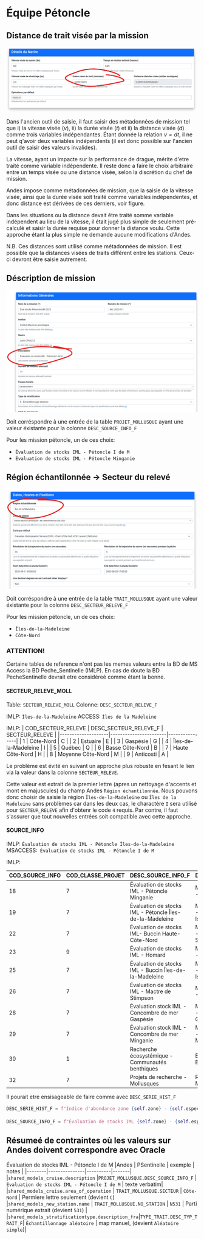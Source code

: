 # Équipe Pétoncle

## Distance de trait visée par la mission

![targeted_vessel_speed>](_static/shared_models.cruise.targeted_vessel_speed.png)

Dans l'ancien outil de saisie, il faut saisir des métadonnées de mission tel que i) la vitesse visée ($v$), ii) la durée visée ($t$) et ii) la distance visée ($d$) comme trois variables indépendantes. Étant donnée la relation $v=d t$, il ne peut q'avoir deux variables indépendents (il est donc possible sur l'ancien outil de saisir des valeurs invalides).

La vitesse, ayant un impacte sur la performance de drague, mérite d'etre traité comme variable indépendente. Il reste donc a faire le choix arbitraire entre un temps visée ou une distance visée, selon la discrétion du chef de mission.

Andes impose comme métadonnées de mission, que la saisie de la vitesse visée, ainsi que la durée visée soit traité comme variables indépendentes, et donc distance est dérivées de ces derniers, voir figure.

Dans les situations ou la distance devait être traité somme variable indépendent au lieu de la vitesse,  il était jugé plus simple de seulement pré-calculé et saisir la durée requise pour donner la distance voulu. Cette approche étant la plus simple ne demande aucune modifications d'Andes.

N.B. Ces distances sont utilisé comme métadonnées de mission. Il est possible que la distances visées de traits différent entre les stations. Ceux-ci devront être saisie autrement.

## Déscription de mission

![description](_static/shared_models_cruise.description.png)

Doit corréspondre à une entrée de la table `PROJET_MOLLUSQUE` ayant une valeur éxistante pour la colonne `DESC_SOURCE_INFO_F`

Pour les mission pétoncle, un de ces choix:
 - `Évaluation de stocks IML - Pétoncle I de M`
 - `Évaluation de stocks IML - Pétoncle Minganie`


## Région échantilonnée -> Secteur du relevé

![area_of_operation](_static/shared_models_cruise.area_of_operation.png)

Doit corréspondre à une entrée de la table `TRAIT_MOLLUSQUE` ayant une valeur éxistante pour la colonne `DESC_SECTEUR_RELEVE_F`

Pour les mission pétoncle, un de ces choix:
 - `Îles-de-la-Madeleine`
 - `Côte-Nord`

### ATTENTION!
Certaine tables de reference n'ont pas les memes valeurs entre la BD de MS Access la BD Peche_Sentinelle (IMLP). En cas de doute la BD PecheSentinelle devrait etre considéreé comme étant la bonne.

#### SECTEUR_RELEVE_MOLL

Table:  `SECTEUR_RELEVE_MOLL` 
Colonne: `DESC_SECTEUR_RELEVE_F`

IMLP: `Îles-de-la-Madeleine`
ACCESS: `Îles de la Madeleine`

IMLP:
| COD_SECTEUR_RELEVE | DESC_SECTEUR_RELEVE_F | SECTEUR_RELEVE |
|--------------------|-----------------------|----------------|
| 1                  | Côte-Nord             | C              |
| 2                  | Estuaire              | E              |
| 3                  | Gaspésie              | G              |
| 4                  | Îles-de-la-Madeleine  | I              |
| 5                  | Québec                | Q              |
| 6                  | Basse Côte-Nord       | B              |
| 7                  | Haute Côte-Nord       | H              |
| 8                  | Moyenne Côte-Nord     | M              |
| 9                  | Anticosti             | A              |


Le problème est évité en suivant un approche plus robuste en fesant le lien via la valeur dans la colonne `SECTEUR_RELEVE`.

Cette valeur est extrait de la premier lettre (apres un nettoyage d'accents et mont en majuscules) du champ Andes `Région échantilonnée`.
Nous pouvons donc choisir de saisie la région `Îles-de-la-Madeleine` ou `Îles de la Madeleine` sans problèmes car dans les deux cas, le charactère `I` sera utilisé pour `SECTEUR_RELEVE` afin d'obtenr le code `4` requis. Par contre, il faut s'assurer que tout nouvelles entrées soit compatible avec cette approche.

#### SOURCE_INFO

IMLP: `Évaluation de stocks IML - Pétoncle Îles-de-la-Madeleine`
MSACCESS:` Évaluation de stocks IML - Pétoncle I de M`

IMLP:

| COD_SOURCE_INFO | COD_CLASSE_PROJET | DESC_SOURCE_INFO_F                                           | DESC_SOURCE_INFO_A                                          |
|-----------------|-------------------|--------------------------------------------------------------|-------------------------------------------------------------|
| 18              | 7                 | Évaluation de stocks IML - Pétoncle Minganie                 | MLI Stocks' assessment - Scallop Minganie                   |
| 19              | 7                 | Évaluation de stocks IML - Pétoncle Îles-de-la-Madeleine     | MLI Stocks' assessment - Scallop Magdellan Islands          |
| 22              | 7                 | Évaluation de stocks IML- Buccin Haute-Côte-Nord             | MLI Stocks' assessment - Whelk High North Shore             |
| 23              | 9                 | Évaluation de stocks IML - Homard                            | MLI Stocks' assessment - Lobster                            |
| 25              | 7                 | Évaluation de stocks IML - Buccin Îles-de-la-Madeleine       | MLI Stocks' assessment - Whelk Magdellan Islands            |
| 26              | 7                 | Évaluation de stocks IML - Mactre de Stimpson                | MLI Stocks' assessment - Stimpson's Surf Clam               |
| 28              | 7                 | Évaluation stock IML - Concombre de mer Gaspésie             | MLI Stocks' assessment - Sea Cucomber Gaspésie              |
| 29              | 7                 | Évaluation stock IML - Concombre de mer Minganie             | MLI Stocks' assessment - Sea Cucomber Minganie              |
| 30              | 1                 | Recherche écosystémique - Communautés benthiques             | Ecosystemic research - Benthic communites                   |
| 32              | 7                 | Projets de recherche - Mollusques                            | Research projects - Mollusks                                |

Il pourait etre ensisageable de faire comme avec `DESC_SERIE_HIST_F`
```python
DESC_SERIE_HIST_F = f"Indice d'abondance zone {self.zone} - {self.espece}"

DESC_SOURCE_INFO_F = f"Évaluation de stocks IML {self.zone} - {self.espece}"

```



## Résumeé de contraintes où les valeurs sur Andes doivent correspondre avec Oracle
Évaluation de stocks IML - Pétoncle I de M
|Andes   | PSentinelle   | exemple   | notes |
|--------|---------------|----------|-------|
|`shared_models_cruise.description`  |`PROJET_MOLLUSQUE.DESC_SOURCE_INFO_F`   |`Évaluation de stocks IML - Pétoncle I de M` | texte verbatim|
|`shared_models_cruise.area_of_operation`  | `TRAIT_MOLLUSQUE.SECTEUR` | `Côte-Nord` | Permiere lettre seulement (devient `C`)
|`shared_models_new_station.name`  | `TRAIT_MOLLUSQUE.NO_STATION` | `N531` | Parti numérique extrait (devient `531`) |
|`shared_models_stratificationtype.description_fra`|`TYPE_TRAIT.DESC_TYP_TRAIT_F`| `Échantillonnage aléatoire` | map manuel, (devient `Aléatoire simple`)|